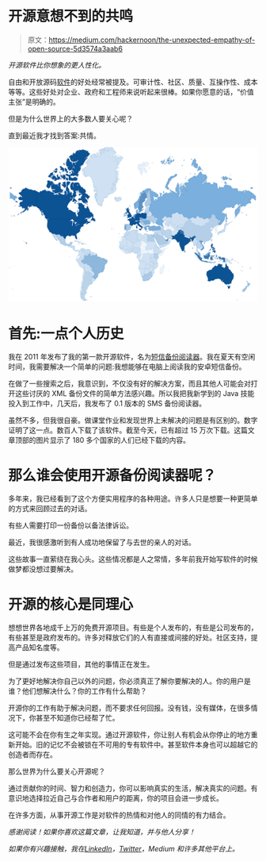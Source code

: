 # 开源意想不到的共鸣

> 原文：<https://medium.com/hackernoon/the-unexpected-empathy-of-open-source-5d3574a3aab6>

*开源软件比你想象的更人性化。*

自由和开放源码[软件](https://hackernoon.com/tagged/software)的好处经常被提及。可审计性、社区、质量、互操作性、成本等等。这些好处对企业、政府和工程师来说听起来很棒。如果你愿意的话，“价值主张”是明确的。

但是为什么世界上的大多数人要关心呢？

直到最近我才找到答案:共情。

![](img/adde12ab9c107a14fd2c541611a09c23.png)

# **首先:一点个人历史**

我在 2011 年发布了我的第一款开源软件，名为[短信备份阅读器](https://goo.gl/6JpvkJ)。我在夏天有空闲时间，我需要解决一个简单的问题:我想能够在电脑上阅读我的安卓短信备份。

在做了一些搜索之后，我意识到，不仅没有好的解决方案，而且其他人可能会对打开这些讨厌的 XML 备份文件的简单方法感兴趣。所以我把我新学到的 Java 技能投入到工作中，几天后，我发布了 0.1 版本的 SMS 备份阅读器。

虽然不多，但我很自豪。做课堂作业和发现世界上未解决的问题是有区别的。数字证明了这一点。数百人下载了该软件。截至今天，已有超过 15 万次下载。这篇文章顶部的图片显示了 180 多个国家的人们已经下载的内容。

# **那么谁会使用开源备份阅读器呢？**

多年来，我已经看到了这个方便实用程序的各种用途。许多人只是想要一种更简单的方式来回顾过去的对话。

有些人需要打印一份备份以备法律诉讼。

最近，我很感激听到有人成功地保留了与去世的亲人的对话。

这些故事一直萦绕在我心头。这些情况都是人之常情，多年前我开始写软件的时候做梦都没想过要解决。

# **开源的核心是同理心**

想想世界各地成千上万的免费开源项目。有些是个人发布的，有些是公司发布的，有些甚至是政府发布的。许多对释放它们的人有直接或间接的好处。社区支持，提高产品知名度等。

但是通过发布这些项目，其他的事情正在发生。

为了更好地解决你自己以外的问题，你必须真正了解你要解决的人。你的用户是谁？他们想解决什么？你的工作有什么帮助？

开源你的工作有助于解决问题，而不要求任何回报。没有钱，没有媒体，在很多情况下，你甚至不知道你已经帮了忙。

这可能不会在你有生之年实现。通过开源软件，你让别人有机会从你停止的地方重新开始。旧的记忆不会被锁在不可用的专有软件中。甚至软件本身也可以超越它的创造者而存在。

那么世界为什么要关心开源呢？

通过贡献你的时间、智力和创造力，你可以影响真实的生活，解决真实的问题。有意识地选择拉近自己与合作者和用户的距离，你的项目会进一步成长。

在许多方面，从事开源工作是对软件的热情和对他人的同情的有力结合。

*感谢阅读！如果你喜欢这篇文章，让我知道，并与他人分享！*

*如果你有兴趣接触，我在*[*LinkedIn*](https://goo.gl/2tySiH)*，*[*Twitter*](https://goo.gl/xAvf1h)*，Medium 和许多其他平台上。*